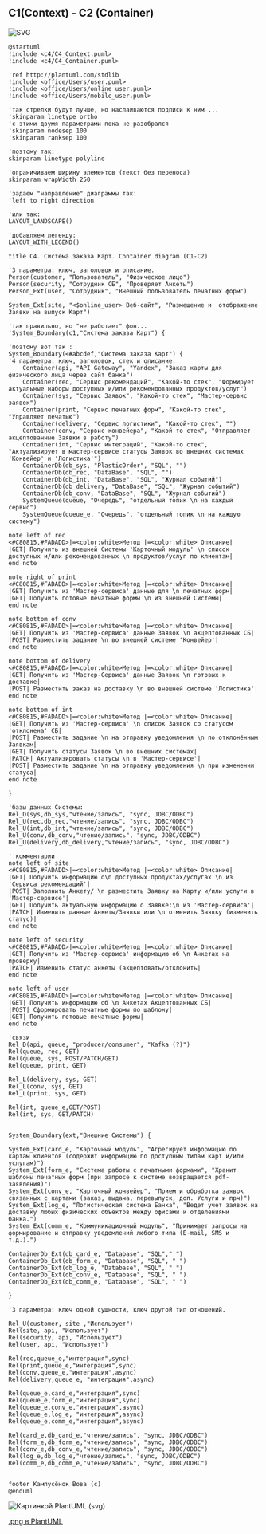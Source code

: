 ## C1(Context) - C2 (Container)

![SVG](https://www.plantuml.com/plantuml/svg/pLbRRnl75NxdhvWo1KW1D1cd3X08hXj5KfsqRknKDe801OGLkR89arnskOmjr04aigtiAl4b3tNG5cc5jE-KH4QKH4b_OUOVzNndXwDPBYyquRf-44NkdZcNxrpEcPaFQu7Z1_LoAV6JOYLVgXTSSJL_9RTuPNNHgmJkmo1RfPVNXhvrYXNNr-z58kMxw-9U45JdSxbgoQc0QJRlbNEre50ghbaSlFNrOjxDtQcvVYrNhnaU8oYyIea4hKucB7jhnLA4C95I3TcInq9jgORQb1rv8ezbLyWzrPHjrLGD8K_etxPwB3iP8K_b6JvQQei8Mx8hz-dxKzMWvS-4F9TdiasVNRK57iSWxSgUo6QpYLJjVh5ITNodBA1ji55rXUS7zpn1Ecm9zOrgW1RhsdAVfFT2ZYtIgaNFEwnVYobOqB5iWNz7yED3UhB7tqwWYoskuXNScbiLbzzzrtxiEvNx-Z7109Qimna9ReeGbVd44AMhNca3Fx3eJ1v09inKso4QiaC64rfTUj6Lf-3rZJp1K_exPG7x8at_E_8Oe1FKzFKGDdNW041CyBNcBDaFVAVwUR4Gt1FllS_A7fASjfQLX3_aEUknpv80UYS97BkofJNiaLaxngnKoLqFHE09ltZtNY0AHT_D1qMl0jvTuj4rb3SMlhXvv_RgZOLFbrOM5sujf-T0qmRQeJprZBLWmGSGZh0nwpx_vFR7gpUMhoz_keILGJ4ekMBnIbR8NKG9mz238myX3dx4Zx_1wwgH5IQ9I4NdBg18oztBb-JkUr3ZPqFYOruGcnCAoUrCoFI0L3q1w0WPWU0vqn7Q2e7A9cvHRdYLTBvU2xoowsS8qdzYbVeQOGMdGa_yJkBTlsdL8JkyGroEYQ8ZW9dwipnBplMvrTnytIy66rYnAy-W7LAAPHx3_1T95gGs8GA-1vA8X-T4Sypsx1XsgyiFWpJoTYWxvlGjaa4zvYT7G6Qe1M6SRVE3KxMZ_YJK7udTfkoHhCJAHYrmoooiLWnSOdlrfrPrkIP8IaVkNMBqZbI31VyBRcCFFEa77t0MqD9avOyNhrxA5fcwptK6iIietNSeW9j0qpYVr375oKHt5oOWGtGfIbuKW3qMrm9kIRP9ddBPqIPzvDKh1SVVIESlPvAJWm_onHz4l338VSWHMh7vn23xg-yuQ_c2kpwza4JgoYl7SKPepYCYMWXnaJjffreaFotS-aHSTmBtWRC1jttXL0hkGtRWoxvcaCbwKQcGRUGsa1o8TcZIZ_UMuEURNC5qKA2YGHFm8YT6LQ4wmn7CY_QXjC1gvii54cMD65C8GpNWnE-EBi43ncgTXnotiejKuDG1iMhGZnRY1F6DU3lLqR79Lg6wCisvZd_PpUcQ5zC4QCCIJOWeF4DvWnIyp25cqH_bGSpIsaPjm58J-V3WHEl-8LluZUL8DulBeSLbK6hLBrQ2cDoHAJz9YHyk-afOdInUwclrD2Q_u9QANxh-Hao54mIEJeWkKd-Ix1Zhl5VvCiOMYqzHFkKHFsvDDEbxrOWP1N8AkWwzQDXEZrMhVQlMg6PCnI7OOmQ0TBJXgIFx-KKO8_li2DyNiZSYCcGdvDB2Mlgs4mauhbpuC5q2WR1broXwa2Az8eYco09w-lS1zxLIWyOlhQKBQwjXrDygERMWcB_f5rmV1gryTWF_XYy9IyAI4pWVEJLt8Zam7aek_qfMRtAsdy0mT9uTLlTeE2SJgw-77U9pLbPX5_cixjRTzE_noP5gQcjRJnxeS6tPCSNjI72ydlD8yRkAxgR7t6xR_DwEZr6oLb-BjAPw6WadJez4nGjSmSEcjox8quchxon-yEu7bz_FlFFBXQM5fQLhZtv-DU-LF7_-mJsQEAvHtUkmcBOOU2Fazz4szoZnwFhoxKT23sjDJE0eIm8vOqKwGjcUDp48f_eTcApSrjR9NbZTON0A1gejBP3JP_RE0LvZcmTFQzpmOHSA1aQ1HmctKX10KEF8mpg0v2h_vg1CZMn6L0S0Z5KkUMg0mIERpaXP62n2Q9YLpG0F30Er0_x3dBne-pW6tveNq7mF_92gRoTyTi66aSCR4-343eBathgv0i5c1eSSBTpi4bb7i0FZ0SoYBQ0pf06CmR5VGVzVMChTwR6qmmluMIcDMG0xhebmcZ4PbI-wMZMd1ZZUIyT0_FOaUhmYsW3ZMMJyG34KAK2EkeQOGcK3dvaYbn4_isOt8AwQ7ATjoEgVV9ZgSoPiuUg53eoUFTArHfUZiRCK94mnJi7AXTkB7nFt8IDTcD33P37xSTxefFxd08Aios6Xcng_bDsearjsw7w5xV8UrE6TLgHOsPLvFl5RjxIwn5iaFJCcrJQ_PNrph3u7MZYAr3OgD2F-QkcZnTnD-aZECOCxl9lK4-Hi331CwfboDWOyzEdXRqOMPWorHz9NPPL82Jr_w6D6J3TmLtG2mw7Ecoedf_r-7Mvxr5CAFmHMV8wApaP876isma_JxrFHYZ_oxC1AZvU03jf1O-Xc7x0rSrpLDkCfP5K9dFgScaCRhB8cFqlHxiIa7GLNxE02q_Ge3EtwrPa7CXDBjrM7lZFvp9AZBTC-Uin5ThxQMaX33T4Sua2bhO8HBwDpiKPd0bEVbhublMuKzd8F41YOE5PrS9nV7EG2YJ6GsuZ0ymPoaOxFUrYHYtHHPZ8II1pJlYaGfqVe-PHZxAxX6EcFO_S2tEhLOnpBw5RVV0rR30jWt4_HWcVeshfpyObgVwDUzRr2FU_wEMe2jNevFFBujRD-tn7fNyo5TJwjYVcmWtIBFEH34o2Guv393RxdxPvUnWhSC4s35nkEU8DE57_ABEp7p9-VzSy0w74EIeIYRNAj5osA7NVJ_MScUlNG6MZsVCHjNopa7R_0HmuJjk3w9Eo0Q_o1VGOsDFBq3fevOgwpjjFcqcqBt3b3VvJTSPnYNOhuyRH-3jP6pj0-00futJ9vtVFBR7BqJi0-JDmHiODQlkgyK0y_6PF_c2l7HZJkTqPlkaLQ3tGO9V0Lvi5NnuFx4yorHBGF8Ue9BbJqxMwri7x9d3sRMJ5gAKVV2EV63clD_LSNelL5nju59a0vSjejJ1wQ-a6FRAy3iVJ5HYt3LqjeSG0bO-vOxGkd3FjQdcU5_C5kvLqkwMfxmC2ITvVjY-pYpEq8T8q02WjUcDiGlgR3lCrnZBg4Br4RX-yjSHKazs1n_4O6Emz6xYyOXdImmvVXkHozmn8kwRtGCdEqPzo8DzQzJNRGg-LotwiyOwecbe4IIGEtZafWzYyJzy9OYaGWGXRsnik-kKUSRjC2qGnHU3zbabMabo-LdM8f8rP-im9kgf6LxUmS34nO1xXi9kPuBaxw67VDFiPD2beoP0LoU_WACMe9OkZLLY2jNdb9UQnUYQyctg0B-1Bth7oAGU7w13_2YCzOL6qkpGUWqy2pqvZuSTy_sOJUxvXhTjwD26eVtwcjY-lgiCY7NLDVGdEt7KkcfySfI34VJI1ZEZJgVcTCnYznrBDa1himPggxwzJayEOaQiUGcrvlbeZnQtXHdnO1FL4dYnxX_2hqi6MY5VO27VpJBz21F8NDsbQJnhDioFkzMcVsZ4mqAZfpPsGI8gNhnMmiD7Qw7Cp0995Ozxp0zNdpAtjXq-IpDEvLtuR56gFLNE93cfZhvT9_0G00)

```
@startuml
!include <c4/C4_Context.puml>
!include <c4/C4_Container.puml>
 
'ref http://plantuml.com/stdlib
!include <office/Users/user.puml>
!include <office/Users/online_user.puml>
!include <office/Users/mobile_user.puml>

'так стрелки будут лучше, но наслаиваются подписи к ним ...
'skinparam linetype ortho 
'с этими двумя параметрами пока не разобрался
'skinparam nodesep 100
'skinparam ranksep 100

'поэтому так:
skinparam linetype polyline

'ограничиваем ширину элементов (текст без переноса)
skinparam wrapWidth 250

'задаем "направление" диаграммы так:
'left to right direction

'или так:
LAYOUT_LANDSCAPE()

'добавляем легенду:
LAYOUT_WITH_LEGEND()

title C4. Система заказа Карт. Container diagram (С1-С2)

'3 параметра: ключ, заголовок и описание.
Person(customer, "Пользователь", "Физическое лицо")
Person(security, "Сотрудник СБ", "Проверяет Анкеты")
Person_Ext(user, "Сотрудник", "Внешний пользователь печатных форм")

System_Ext(site, "<$online_user> Веб-сайт", "Размещение и  отображение Заявки на выпуск Карт")

'так правильно, но "не работает" фон...
'System_Boundary(c1,"Система заказа Карт") { 

'поэтому вот так :
System_Boundary(<#abcdef,"Система заказа Карт") {
'4 параметра: ключ, заголовок, стек и описание.
    Container(api, "API Gateway", "Yandex", "Заказ карты для физического лица через сайт банка")
    Container(rec, "Сервис рекомендаций", "Какой-то стек", "Формирует актуальные наборы доступных и/или рекомендованных продуктов/услуг")
    Container(sys, "Сервис Заявок", "Какой-то стек", "Мастер-сервис заявок")
    Container(print, "Сервис печатных форм", "Какой-то стек", "Управляет печатью")
    Container(delivery, "Сервис логистики", "Какой-то стек", "")
    Container(conv, "Сервис конвейера", "Какой-то стек", "Отправляет акцептованные Заявки в работу")
    Container(int, "Сервис интеграций", "Какой-то стек", "Актуализирует в мастер-сервисе статусы Заявок во внешних системах 'Конвейер' и 'Логистика'")
    ContainerDb(db_sys, "PlasticOrder", "SQL", "")
    ContainerDb(db_rec, "DataBase", "SQL", "")
    ContainerDb(db_int, "DataBase", "SQL", "Журнал событий")
    ContainerDb(db_delivery, "DataBase", "SQL", "Журнал событий")
    ContainerDb(db_conv, "DataBase", "SQL", "Журнал событий")
    SystemQueue(queue, "Очередь", "отдельный топик \n на каждый сервис")
    SystemQueue(queue_e, "Очередь", "отдельный топик \n на каждую систему")

note left of rec
<#C80815,#FADADD>|=<color:white>Метод |=<color:white> Описание|
|GET| Получить из внешней Системы 'Карточный модуль' \n список доступных и/или рекомендованных \n продуктов/услуг по клиентам|
end note

note right of print
<#C80815,#FADADD>|=<color:white>Метод |=<color:white> Описание|
|GET| Получить из 'Мастер-сервиса' данные для \n печатных форм|
|GET| Получить готовые печатные формы \n из внешней Cистемы|
end note

note bottom of conv
<#C80815,#FADADD>|=<color:white>Метод |=<color:white> Описание|
|GET| Получить из 'Мастер-сервиса' данные Заявок \n акцептованных СБ|
|POST| Разместить задание \n во внешней системе 'Конвейер'|
end note

note bottom of delivery
<#C80815,#FADADD>|=<color:white>Метод |=<color:white> Описание|
|GET| Получить из 'Мастер-Сервиса' данные Заявок \n готовых к доставке|
|POST| Разместить заказ на доставку \n во внешней системе 'Логистика'|
end note

note bottom of int
<#C80815,#FADADD>|=<color:white>Метод |=<color:white> Описание|
|GET| Получить из 'Мастер-сервиса' \n список Заявок со статусом 'отклонена' СБ|
|POST| Разместить задание \n на отправку уведомления \n по отклонённым Заявкам|
|GET| Получить статусы Заявок \n во внешних системах|
|PATCH| Актуализировать статусы \n в 'Мастер-сервисе'|
|POST| Разместить задание \n на отправку уведомления \n при изменении статуса|
end note

}

'базы данных Системы:
Rel_D(sys,db_sys,"чтение/запись", "sync, JDBC/ODBC")
Rel_U(rec,db_rec,"чтение/запись", "sync, JDBC/ODBC")
Rel_U(int,db_int,"чтение/запись", "sync, JDBC/ODBC")
Rel_U(conv,db_conv,"чтение/запись", "sync, JDBC/ODBC")
Rel_U(delivery,db_delivery,"чтение/запись", "sync, JDBC/ODBC")

' комментарии
note left of site
<#C80815,#FADADD>|=<color:white>Метод |=<color:white> Описание|
|GET| Получить информацию о\n доступных продуктах/услугах \n из 'Сервиса рекомендаций'|
|POST| Заполнить Анкету/ \n разместить Заявку на Карту и/или услуги в 'Мастер-сервисе'|
|GET| Получить актуальную информацию о Заявке:\n из 'Мастер-сервиса'|
|PATCH| Изменить данные Анкеты/Заявки или \n отменить Заявку (изменить статус)|
end note

note left of security
<#C80815,#FADADD>|=<color:white>Метод |=<color:white> Описание|
|GET| Получить из 'Мастер-сервиса' информацию об \n Анкетах на проверку|
|PATCH| Изменить статус анкеты (акцептовать/отклонить|
end note

note left of user
<#C80815,#FADADD>|=<color:white>Метод |=<color:white> Описание|
|GET| Получить информацию об \n Анкетах Акцептованных СБ|
|POST| Сформировать печатные формы по шаблону|
|GET| Получить готовые печатные формы|
end note

'связи
Rel_D(api, queue, "producer/consumer", "Kafka (?)")
Rel(queue, rec, GET)
Rel(queue, sys, POST/PATCH/GET)
Rel(queue, print, GET)

Rel_L(delivery, sys, GET)
Rel_L(conv, sys, GET)
Rel_L(print, sys, GET)

Rel(int, queue_e,GET/POST)
Rel(int, sys, GET/PATCH)


System_Boundary(ext,"Внешние Системы") {

System_Ext(card_e, "Карточный модуль", "Агрегирует информацию по картам клиентов (содержит информацию по доступным типам карт и/или услугам)")
System_Ext(form_e, "Система работы с печатными формами", "Хранит шаблоны печатных форм (при запросе к системе возвращается pdf-заявления)")
System_Ext(conv_e, "Карточный конвейер", "Прием и обработка заявок связанных с картами (заказ, выдача, перевыпуск, доп. Услуги и прч)")
System_Ext(log_e, "Логистическая система Банка", "Ведет учет заявок на доставку любых физических объектов между офисами и отделениями банка.")
System_Ext(comm_e, "Коммуникационный модуль", "Принимает запросы на формирование и отправку уведомлений любого типа (E-mail, SMS и т.д.).")

ContainerDb_Ext(db_card_e, "Database", "SQL"," ")
ContainerDb_Ext(db_form_e, "Database", "SQL", " ")
ContainerDb_Ext(db_log_e, "Database", "SQL", " ")
ContainerDb_Ext(db_conv_e, "Database", "SQL", " ")
ContainerDb_Ext(db_comm_e, "Database", "SQL", " ")

}

'3 параметра: ключ одной сущности, ключ другой тип отношений.

Rel_U(customer, site ,"Использует")
Rel(site, api, "Использует")
Rel(security, api, "Использует")
Rel(user, api, "Использует")

Rel(rec,queue_e,"интеграция",sync)
Rel(print,queue_e,"интеграция",sync)
Rel(conv,queue_e,"интеграция",async)
Rel(delivery,queue_e, "интеграция",async)

Rel(queue_e,card_e,"интеграция",sync)
Rel(queue_e,form_e,"интеграция",sync)
Rel(queue_e,conv_e,"интеграция",async)
Rel(queue_e,log_e, "интеграция",async)
Rel(queue_e,comm_e,"интеграция",async)

Rel(card_e,db_card_e,"чтение/запись", "sync, JDBC/ODBC")
Rel(form_e,db_form_e,"чтение/запись", "sync, JDBC/ODBC")
Rel(conv_e,db_conv_e,"чтение/запись", "sync, JDBC/ODBC")
Rel(log_e,db_log_e,"чтение/запись", "sync, JDBC/ODBC")
Rel(comm_e,db_comm_e,"чтение/запись", "sync, JDBC/ODBC")


footer Кампусёнок Вова (с)
@enduml
```

![Картинкой PlantUML (svg)](https://www.plantuml.com/plantuml/svg/pLbRRnl75NxdhvZI1KW1D1cd3X08hXjPKfsqRknKDe801OGLkRA9a5nskOmjr04aigtiAl4b3qtG5cc5jE-KHCRKXT9VcFb7FT_PuMYMomj5E8aVH96xS-xVkSpCUxN0yODwkPJuMR6IBzKBhhYMlvfRlBgww5K2zr6GhTBBwqFVEiMAw-lt8f7otNNn80YgyxbSjUHKm3IRzygvMb0e5TSi3jxwUZ7lvkxLNB-MgzSCZn4hl4g91ArENbZsregboC94IZLaInu9jQKQQbDsvB4yabqXzrHJjbLJDOGyfd_RwediP8JioLDyjDGMBMp9hjodxyzKWyYV2tacJsMRFhjg2poEiBGhJqGscqsaQfyMArN7Tye2sWORLLTuVl308nr0gBvK3I8_KKqHgZIV649HzKeR-06YKtb06hSWGss7giWEIIDLk_IYAtlWzQKynbFwwx60VP6c_nrv18l9Jlhw2fftO3ti8zrRSvRiXxvJ_RXO21w8jzzv2t9VaPosbfM4C-GPwx4FIMnn9obeHLUsj8OdPDQECIjLSjS34NZ2Bzv_48X2qNVpGT6hW7UNU7JDobiBdzo-TtVrriA7IokB2tUMqtDOqoOhza9vwZbhmO8F81mnCtGVVt3t_TLRopUNFrm2PL0CIgvOl9eLSbTsOJuxfYNOeYFwUuKV_w28Rgf6LXW4auhEVRWYBNUlN9QxRqEDNy1fBMrUXy7JcXV4vfZmi9q9cHwGgiTmElqT2M3YLCEZ5JegcxX3mFGgwNoz5dXbry-GI_yDAlK5SG1b2thYTnBl_ajKhpZW7U9oH2iw0ZvJVvMdoRa-jvgRh_l5O0CKk_8KsW7FBFC8vhzCiY2r2H68FJm9FBoWDKTipuvXjxhyA4WZQOQoOqvVoHuHFU4dX_3CK0j2d6tpWvxQKNyHwi_4RbEUaAp4oaOjSCiih5OCN69xxUTMQbyN9AKZzowpzmvLWmN_XyE623pjWmz-5j0IEE40VN_-wclP8bFtmoJl8TxxQeS0t8GtJV197LCP3BgxC04Pekj04ZOBVha7SKW98cMRP8zpNfjqmwjN2ew_aSvVoIGdWm_onPz4l338VSWHMh7vn23xQvUSjNp1NPzUI29rzS8upWZDUGIYXH3dkPDsgaMAqyAT3yHD9t0VEXi8soTEfU0-uW1-tTSCCbalAXMoZTo69mVG3atwU6y9Vhx95Ko30XKDce0N1J6g2jKPHZ0JxKDf0MhcomKIPOqO4uIX6lp4xmul8mB6Qfs7Z5lPvLH0wc2nQj2F5d02V0DlFOsEJROArPNNd6dyosvErxoO9l0sBD4BWS9Jb3T8mSiSC8lc90zYbjOsQWEM6kGZWXEj-vTiuJV8aMuMbrSMbq6fLRzO2M9oHwNyH2M-E-yhONMoUAalrBEO_89RAdxc-Xin5G3T0vqGNQJ-9DanrdclybcCBOXxA9_oa1-t9fhqhMh4ZC9o0bs7NZJieCUgrRvLQrGpfk8mtsC6W7IquMcH_U8SniW-6-7xGfwCG8RiX5nQeALlEn70SUN2X-aI0CAMNQFeGOhqYdWqXGAJalyS25yhDMZyqbgwiBOQelvEoQa5nVnjl-3wC6ZberluDvmaB0bBJk3SS6hknENmyT3bykzazIPd-p4CG-VPONKFXtCoM7qzx83FMLc5NUIZkbjtqt_49oFLrDQsdZpGuTgoOuhReM2ydl58yOUAxgP7t6xR_Dx6noXPgwz5MbCzYy29qoDHyG9NyB3fhGkATEBQfSLttthtoZkPIxzUM5fOMhh--9VNybx9y-SVFg29uphLlGwBQOk1Dq9-6srpZnEFRoxVVIpqiDR418wo990p5j81PNlUn22SwdTWid9RMoTFmkeEWrCmK6rfWPm-itSEy1hRF7XQuuOFkr0mC0eyJhYLWe07jHzvM8SZkSh_UAvCZMn6L0VW65CkzTG0WqSsdP6oC5Y4hW4hcm7pDWpK3lWF2_AY7UEO-zQyWEPx-0-f-cQwpoxOC79uOu8xiOCWkNTkhq2mcS4XHmitkqJM4Up0UC1dqHRG6T80nlYnNq5_Ab_AtUbzQSCB_hDI6hC0TbmJtMd6P5I-ABLgJktWU2yTu-8tAD5Z5T5sC9v5nWyKGv62or7NW2bKDl2P2RdiyLDhTeF7LPDnseQi_ic7gJwdmXQkNcfWdDWZNMjqEHexIq725ECKh5ouk_W-SHyoqeK9FKmMinyNZKxg1tSWbdKP5hgfyKlPZGQvPKFtSsoNzw0ExxIYnSggpFE9txkbrINU8kcPCQcs-IthcsFr6MZXA5BRgD2C-9kb6ukvs_IHd6C6ztWtgIV8sHXWcDGpvMmCUEZJmz-CBCmOQesa5sQLI0azV-XZHamt25Tq0iEXpezLJdhzVXrkUzGpWX-05P-ZehCH4iUQZV3JzFjKjEAFF3imwS5f6vw5GMFePX-mDNDSrJRZAMHL2PpwzCoX3QYioSzIj3inQKUvAtPmWMbwb0_j-jMPXsScbcwh3drZyfabHrkcVVIOY-nyjRMGXXgYESGTbROAHhoCpiKQdG6cFYrzGthTAD_BFNQ1SHF0gS5nTdwG2q-CSRdj4KJUk5oau_CUA7AHBifCHZeInxG_POOFzz2BASVONSCnqX_7xWMurQidE9RHhRxv6hOOjeDJQei8dgDhwyx59whzZNhLzmhrlEldg0dKwkNmoEEtplgdZaZ_QYwiysczc0yxIBV8GpuqWGTo39dSu7lUxcaoLk2MQHfCR3ZY3JfH_2cpi1ypVtxMFmEWnpae4OgsbskzY2Xst4sNZvderKDdeDdZY3joiP1t_08VEKpOWkkJi0EkyGVM6TXmvEaTD7F4N6UsqzQbsnQuSuP-BxlZECMw5F7ZQVqCh8sSeNq0An1ro-Hrpo-poT4x0VimSKV43cgH1GQHuAeFJVzdhXmRKTplZDvqYxGUw7YKu5g5aaUM3EvFCDVIedq8KKzneQAlLgk5zSlcxDdCYb5B6NqZWXixh3NtNrs8rXSPU-S-WPSZfzt2vA6f7_2Q7NLYaZxVg6NuQWaj3ax9c3jM-y8fmx6MPraXlxDRUPTBkjeUCB3atMVx8hiuSpi2NICEXGKlpMq8NzDXtcOSeoxXIzJ6uNjBN0N9FLWSlv71peCzzpSCGnhiY6LuBaVlGC8b_IIqp1pjcJ3YZNLlansCQhcienhEcAe9Cgn4qY2ienAOuykBJq8iHH08oCBUUDatzuZJRLeWcbqKta-PP1NfvSjbfrZAY9NVhO2RQcHbEpi70nFM0IwRYJbU5oS-nbspZt6JWaY6K22tXrE8KIJ0qCKea5ON9YcFrIln-SGRT85OufwLJp48ha_n8qHynbhLvj9yW7NQyHmqNloa7vziGkztp3KxxqO4jOzl29lckZeiyhfhXfVGt6t7BjFJunHBCHzDMCRhqAZxdJ4PlyHHpvCPxCAOgUwkKoz7D2UjTinoq-iDYHXFmqJzjGpeoJgPzO3pHTR3bibMM0GQ_DCJQ21FOREsrQJnB1loVg_McJqZ4-qLdRapCWazfUl5R2oqxtGvc8598h7kqGpiy-PNdeHDay_Ik5Tz5HPhZ5PpYVTeOgwNI_y7)

[.png в PlantUML](//www.plantuml.com/plantuml/png/pLbRRnl75NxdhvZI1KW1D1cd3X08hXjPKfsqRknKDe801OGLkRA9a5nskOmjr04aigtiAl4b3qtG5cc5jE-KHCRKXT9VcFb7FT_PuMYMomj5E8aVH96xS-xVkSpCUxN0yODwkPJuMR6IBzKBhhYMlvfRlBgww5K2zr6GhTBBwqFVEiMAw-lt8f7otNNn80YgyxbSjUHKm3IRzygvMb0e5TSi3jxwUZ7lvkxLNB-MgzSCZn4hl4g91ArENbZsregboC94IZLaInu9jQKQQbDsvB4yabqXzrHJjbLJDOGyfd_RwediP8JioLDyjDGMBMp9hjodxyzKWyYV2tacJsMRFhjg2poEiBGhJqGscqsaQfyMArN7Tye2sWORLLTuVl308nr0gBvK3I8_KKqHgZIV649HzKeR-06YKtb06hSWGss7giWEIIDLk_IYAtlWzQKynbFwwx60VP6c_nrv18l9Jlhw2fftO3ti8zrRSvRiXxvJ_RXO21w8jzzv2t9VaPosbfM4C-GPwx4FIMnn9obeHLUsj8OdPDQECIjLSjS34NZ2Bzv_48X2qNVpGT6hW7UNU7JDobiBdzo-TtVrriA7IokB2tUMqtDOqoOhza9vwZbhmO8F81mnCtGVVt3t_TLRopUNFrm2PL0CIgvOl9eLSbTsOJuxfYNOeYFwUuKV_w28Rgf6LXW4auhEVRWYBNUlN9QxRqEDNy1fBMrUXy7JcXV4vfZmi9q9cHwGgiTmElqT2M3YLCEZ5JegcxX3mFGgwNoz5dXbry-GI_yDAlK5SG1b2thYTnBl_ajKhpZW7U9oH2iw0ZvJVvMdoRa-jvgRh_l5O0CKk_8KsW7FBFC8vhzCiY2r2H68FJm9FBoWDKTipuvXjxhyA4WZQOQoOqvVoHuHFU4dX_3CK0j2d6tpWvxQKNyHwi_4RbEUaAp4oaOjSCiih5OCN69xxUTMQbyN9AKZzowpzmvLWmN_XyE623pjWmz-5j0IEE40VN_-wclP8bFtmoJl8TxxQeS0t8GtJV197LCP3BgxC04Pekj04ZOBVha7SKW98cMRP8zpNfjqmwjN2ew_aSvVoIGdWm_onPz4l338VSWHMh7vn23xQvUSjNp1NPzUI29rzS8upWZDUGIYXH3dkPDsgaMAqyAT3yHD9t0VEXi8soTEfU0-uW1-tTSCCbalAXMoZTo69mVG3atwU6y9Vhx95Ko30XKDce0N1J6g2jKPHZ0JxKDf0MhcomKIPOqO4uIX6lp4xmul8mB6Qfs7Z5lPvLH0wc2nQj2F5d02V0DlFOsEJROArPNNd6dyosvErxoO9l0sBD4BWS9Jb3T8mSiSC8lc90zYbjOsQWEM6kGZWXEj-vTiuJV8aMuMbrSMbq6fLRzO2M9oHwNyH2M-E-yhONMoUAalrBEO_89RAdxc-Xin5G3T0vqGNQJ-9DanrdclybcCBOXxA9_oa1-t9fhqhMh4ZC9o0bs7NZJieCUgrRvLQrGpfk8mtsC6W7IquMcH_U8SniW-6-7xGfwCG8RiX5nQeALlEn70SUN2X-aI0CAMNQFeGOhqYdWqXGAJalyS25yhDMZyqbgwiBOQelvEoQa5nVnjl-3wC6ZberluDvmaB0bBJk3SS6hknENmyT3bykzazIPd-p4CG-VPONKFXtCoM7qzx83FMLc5NUIZkbjtqt_49oFLrDQsdZpGuTgoOuhReM2ydl58yOUAxgP7t6xR_Dx6noXPgwz5MbCzYy29qoDHyG9NyB3fhGkATEBQfSLttthtoZkPIxzUM5fOMhh--9VNybx9y-SVFg29uphLlGwBQOk1Dq9-6srpZnEFRoxVVIpqiDR418wo990p5j81PNlUn22SwdTWid9RMoTFmkeEWrCmK6rfWPm-itSEy1hRF7XQuuOFkr0mC0eyJhYLWe07jHzvM8SZkSh_UAvCZMn6L0VW65CkzTG0WqSsdP6oC5Y4hW4hcm7pDWpK3lWF2_AY7UEO-zQyWEPx-0-f-cQwpoxOC79uOu8xiOCWkNTkhq2mcS4XHmitkqJM4Up0UC1dqHRG6T80nlYnNq5_Ab_AtUbzQSCB_hDI6hC0TbmJtMd6P5I-ABLgJktWU2yTu-8tAD5Z5T5sC9v5nWyKGv62or7NW2bKDl2P2RdiyLDhTeF7LPDnseQi_ic7gJwdmXQkNcfWdDWZNMjqEHexIq725ECKh5ouk_W-SHyoqeK9FKmMinyNZKxg1tSWbdKP5hgfyKlPZGQvPKFtSsoNzw0ExxIYnSggpFE9txkbrINU8kcPCQcs-IthcsFr6MZXA5BRgD2C-9kb6ukvs_IHd6C6ztWtgIV8sHXWcDGpvMmCUEZJmz-CBCmOQesa5sQLI0azV-XZHamt25Tq0iEXpezLJdhzVXrkUzGpWX-05P-ZehCH4iUQZV3JzFjKjEAFF3imwS5f6vw5GMFePX-mDNDSrJRZAMHL2PpwzCoX3QYioSzIj3inQKUvAtPmWMbwb0_j-jMPXsScbcwh3drZyfabHrkcVVIOY-nyjRMGXXgYESGTbROAHhoCpiKQdG6cFYrzGthTAD_BFNQ1SHF0gS5nTdwG2q-CSRdj4KJUk5oau_CUA7AHBifCHZeInxG_POOFzz2BASVONSCnqX_7xWMurQidE9RHhRxv6hOOjeDJQei8dgDhwyx59whzZNhLzmhrlEldg0dKwkNmoEEtplgdZaZ_QYwiysczc0yxIBV8GpuqWGTo39dSu7lUxcaoLk2MQHfCR3ZY3JfH_2cpi1ypVtxMFmEWnpae4OgsbskzY2Xst4sNZvderKDdeDdZY3joiP1t_08VEKpOWkkJi0EkyGVM6TXmvEaTD7F4N6UsqzQbsnQuSuP-BxlZECMw5F7ZQVqCh8sSeNq0An1ro-Hrpo-poT4x0VimSKV43cgH1GQHuAeFJVzdhXmRKTplZDvqYxGUw7YKu5g5aaUM3EvFCDVIedq8KKzneQAlLgk5zSlcxDdCYb5B6NqZWXixh3NtNrs8rXSPU-S-WPSZfzt2vA6f7_2Q7NLYaZxVg6NuQWaj3ax9c3jM-y8fmx6MPraXlxDRUPTBkjeUCB3atMVx8hiuSpi2NICEXGKlpMq8NzDXtcOSeoxXIzJ6uNjBN0N9FLWSlv71peCzzpSCGnhiY6LuBaVlGC8b_IIqp1pjcJ3YZNLlansCQhcienhEcAe9Cgn4qY2ienAOuykBJq8iHH08oCBUUDatzuZJRLeWcbqKta-PP1NfvSjbfrZAY9NVhO2RQcHbEpi70nFM0IwRYJbU5oS-nbspZt6JWaY6K22tXrE8KIJ0qCKea5ON9YcFrIln-SGRT85OufwLJp48ha_n8qHynbhLvj9yW7NQyHmqNloa7vziGkztp3KxxqO4jOzl29lckZeiyhfhXfVGt6t7BjFJunHBCHzDMCRhqAZxdJ4PlyHHpvCPxCAOgUwkKoz7D2UjTinoq-iDYHXFmqJzjGpeoJgPzO3pHTR3bibMM0GQ_DCJQ21FOREsrQJnB1loVg_McJqZ4-qLdRapCWazfUl5R2oqxtGvc8598h7kqGpiy-PNdeHDay_Ik5Tz5HPhZ5PpYVTeOgwNI_y7)
